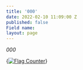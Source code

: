 ```yaml
---
title: '000'
date: 2022-02-10 11:09:00 Z
published: false
Field name: 
layout: page
---
```


*000*

{<a href="https://info.flagcounter.com/uR0v"><img src="https://s01.flagcounter.com/count2/uR0v/bg_738C80/txt_000000/border_CCCCCC/columns_2/maxflags_5/viewers_visitors/labels_0/pageviews_1/flags_0/percent_1/" alt="Flag Counter" border="0"></a>}